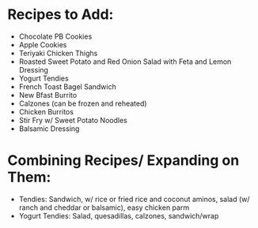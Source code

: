 # Recipes to Add:

- Chocolate PB Cookies
- Apple Cookies
- Teriyaki Chicken Thighs
- Roasted Sweet Potato and Red Onion Salad with Feta and Lemon Dressing
- Yogurt Tendies
- French Toast Bagel Sandwich
- New Bfast Burrito
- Calzones (can be frozen and reheated)
- Chicken Burritos
- Stir Fry w/ Sweet Potato Noodles
- Balsamic Dressing




# Combining Recipes/ Expanding on Them:

- Tendies: Sandwich, w/ rice or fried rice and coconut aminos, salad (w/ ranch and cheddar or balsamic), easy chicken parm
- Yogurt Tendies: Salad, quesadillas, calzones, sandwich/wrap
